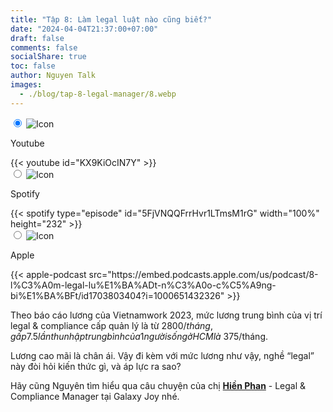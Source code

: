 ```yaml
---
title: "Tập 8: Làm legal luật nào cũng biết?"
date: "2024-04-04T21:37:00+07:00"
draft: false
comments: false
socialShare: true
toc: false
author: Nguyen Talk
images:
  - ./blog/tap-8-legal-manager/8.webp
---
```


<div class="embed-tabs">
  <input class="embed-input" name="tabs-8" type="radio" id="embed-tab-8y" checked="checked" />
  <label class="embed-label" for="embed-tab-8y">
    <img src="/youtube-20x20.png" alt="Icon" style="margin-right: 10px; ">
    <p>Youtube</p>
  </label>
  <div class="embed-panel">
    {{< youtube id="KX9KiOcIN7Y" >}}
  </div>
  <input class="embed-input" name="tabs-8" type="radio" id="embed-tab-8s" />
  <label class="embed-label" for="embed-tab-8s">
    <img src="/spotify-20x20.png" alt="Icon" style="margin-right: 10px; ">
    <p>Spotify</p>
  </label>
  <div class="embed-panel">
    {{< spotify type="episode" id="5FjVNQQFrrHvr1LTmsM1rG" width="100%" height="232" >}}
  </div>
  <input class="embed-input" name="tabs-8" type="radio" id="embed-tab-8a"/>
  <label class="embed-label" for="embed-tab-8a">
    <img src="/apple-podcast-20x20.png" alt="Icon" style="margin-right: 10px; ">
    <p>Apple</p>
  </label>
  <div class="embed-panel">
    {{< apple-podcast src="https://embed.podcasts.apple.com/us/podcast/8-l%C3%A0m-legal-lu%E1%BA%ADt-n%C3%A0o-c%C5%A9ng-bi%E1%BA%BFt/id1703803404?i=1000651432326" >}}
  </div>
</div>

Theo báo cáo lương của Vietnamwork 2023, mức lương trung bình của vị trí legal & compliance cấp quản lý là từ $2800/tháng, gấp 7.5 lần thu nhập trung bình của 1 người sống ở HCM là ~$375/tháng.
<!--more-->

Lương cao mãi là chân ái. Vậy đi kèm với mức lương như vậy, nghề “legal” này đòi hỏi kiến thức gì, và áp lực ra sao?

Hãy cũng Nguyên tìm hiểu qua câu chuyện của chị [__Hiền Phan__](https://www.linkedin.com/in/hien-phan-271548147/) - Legal & Compliance Manager tại Galaxy Joy nhé.
